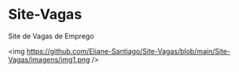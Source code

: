 # Site-Vagas
Site de Vagas de Emprego

<img https://github.com/Eliane-Santiago/Site-Vagas/blob/main/Site-Vagas/imagens/img1.png />
